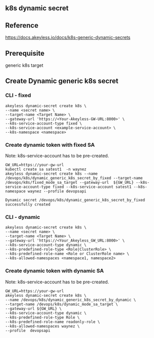## k8s dynamic secret

## Reference
https://docs.akeyless.io/docs/k8s-generic-dynamic-secrets

## Prerequisite
generic k8s target

## Create Dynamic generic k8s secret

### CLI - fixed
```
akeyless dynamic-secret create k8s \ 
--name <secret name> \
--target-name <Target Name> \
--gateway-url 'https://<Your-Akeyless-GW-URL:8000>' \
--k8s-service-account-type fixed \
--k8s-service-account <example-service-account> \
--k8s-namespace <namespace>
```

### Create dynamic token with fixed SA
Note: k8s-service-account has to be pre-created. 
```
GW_URL=https://your-gw-url
kubectl create sa satest1  -n waynez
akeyless dynamic-secret create k8s --name /devops/k8s/dynamic_generic_k8s_secret_by_fixed --target-name /devops/k8s/fixed_mode_sa_target --gateway-url  ${GW_URL} --k8s-service-account-type fixed --k8s-service-account satest1 --k8s-namespace waynez --profile devopsapi

Dynamic secret /devops/k8s/dynamic_generic_k8s_secret_by_fixed successfully created
```

### CLI - dynamic
```
akeyless dynamic-secret create k8s \ 
--name <secret name> \
--target-name <Target Name> \
--gateway-url 'https://<Your_Akeyless_GW_URL:8000>' \
--k8s-service-account-type dynamic \
--k8s-predefined-role-type <Role|ClusterRole> \
--k8s-predefined-role-name <Role or ClusterRole name> \
--k8s-allowed-namespaces <namespace1, namespace2>
```

### Create dynamic token with dynamic SA
Note: k8s-service-account has to be pre-created. 
```
GW_URL=https://your-gw-url
akeyless dynamic-secret create k8s \
--name /devops/k8s/dynamic_generic_k8s_secret_by_dynamic \
--target-name /devops/k8s/dynamic_mode_sa_target \
--gateway-url ${GW_URL} \
--k8s-service-account-type dynamic \
--k8s-predefined-role-type Role \
--k8s-predefined-role-name readonly-role \
--k8s-allowed-namespaces waynez \
--profile  devopsapi
```